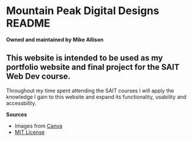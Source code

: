 # Mountain Peak Digital Designs README

**Owned and maintained by Mike Allison**

## This website is intended to be used as my portfolio website and final project for the SAIT Web Dev course.

Throughout my time spent attending the SAIT courses I will apply the knowledge I gain to this website and expand its functionality, usability and accessbility.

**Sources**
- Images from [Canva](https://www.canva.com)
- [MIT License](https://opensource.org/licenses/MIT)